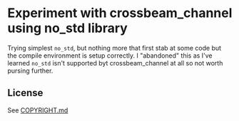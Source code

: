 # Experiment with crossbeam_channel using no_std library

Trying simplest `no_std`, but nothing more that first stab
at some code but the compile environment is setup correctly.
I "abandoned" this as I've learned `no_std` isn't supported
byt crossbeam_channel at all so not worth pursing further.

## License

See [COPYRIGHT.md](COPYRIGHT.md)
